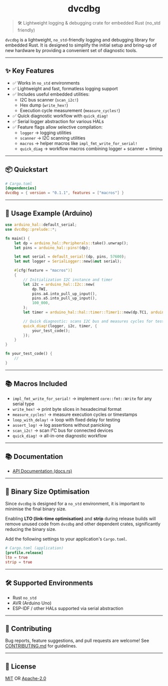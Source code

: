 <div align="center">
  <h1>dvcdbg</h1>
</div>

> 🛠️ Lightweight logging & debugging crate for embedded Rust (no_std friendly)

`dvcdbg` is a lightweight, `no_std`-friendly logging and debugging library for embedded Rust. It is designed to simplify the initial setup and bring-up of new hardware by providing a convenient set of diagnostic tools.

---

## ✨ Key Features

- ✅ Works in `no_std` environments
- ✅ Lightweight and fast, formatless logging support
- ✅ Includes useful embedded utilities:
  - I2C bus scanner (`scan_i2c!`)
  - Hex dump (`write_hex!`)
  - Execution cycle measurement (`measure_cycles!`)
- ✅ Quick diagnostic workflow with `quick_diag!`
- ✅ Serial logger abstraction for various HALs
- ✅ Feature flags allow selective compilation:
  - `logger` → logging utilities
  - `scanner` → I2C scanning utilities
  - `macros` → helper macros like `impl_fmt_write_for_serial!`
  - `quick_diag` → workflow macros combining logger + scanner + timing

---

## 📦 Quickstart

```toml
# Cargo.toml
[dependencies]
dvcdbg = { version = "0.1.1", features = ["macros"] }
```

---

## 📄 Usage Example (Arduino)

```rust
use arduino_hal::default_serial;
use dvcdbg::prelude::*;

fn main() {
    let dp = arduino_hal::Peripherals::take().unwrap();
    let pins = arduino_hal::pins!(dp);

    let mut serial = default_serial!(dp, pins, 57600);
    let mut logger = SerialLogger::new(&mut serial);

    #[cfg(feature = "macros")]
    {
        // Initialization I2C instance and timer
        let i2c = arduino_hal::I2c::new(
            dp.TWI,
            pins.a4.into_pull_up_input(),
            pins.a5.into_pull_up_input(),
            100_000,
        );
        let timer = arduino_hal::hal::timer::Timer1::new(dp.TC1, arduino_hal::hal::clock::Clock::new());

        // Quick diagnostic: scans I2C bus and measures cycles for test code
        quick_diag!(logger, i2c, timer, {
            your_test_code();
        });
    }
}

fn your_test_code() {
    // 
}

```

---

## 📚 Macros Included

* `impl_fmt_write_for_serial!` → implement `core::fmt::Write` for any serial type
* `write_hex!` → print byte slices in hexadecimal format
* `measure_cycles!` → measure execution cycles or timestamps
* `loop_with_delay!` → loop with fixed delay for testing
* `assert_log!` → log assertions without panicking
* `scan_i2c!` → scan I²C bus for connected devices
* `quick_diag!` → all-in-one diagnostic workflow

---

## 📚 Documentation

* [API Documentation (docs.rs)](https://docs.rs/dvcdbg)

---

## 🚀 Binary Size Optimisation

Since `dvcdbg` is designed for a `no_std` environment, it is important to minimise the final binary size.

Enabling **LTO (link-time optimisation)** and **strip** during release builds will remove unused code from `dvcdbg` and other dependent crates, significantly reducing the binary size.

Add the following settings to your application's `Cargo.toml`.

```toml
# Cargo.toml (application)
[profile.release]
lto = true
strip = true
```

---

## 🛠️ Supported Environments

* Rust `no_std`
* AVR (Arduino Uno)
* ESP-IDF / other HALs supported via serial abstraction

---

## 🤝 Contributing

Bug reports, feature suggestions, and pull requests are welcome!
See [CONTRIBUTING.md](CONTRIBUTING.md) for guidelines.

---

## 📄 License

[MIT](LICENSE-MIT) OR [Apache-2.0](LICENSE-APACHE)
